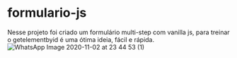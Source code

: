 # formulario-js

Nesse projeto foi criado um formulário multi-step com vanilla js, para treinar o  getelementbyid é uma ótima ideia, fácil e rápida.
![WhatsApp Image 2020-11-02 at 23 44 53 (1)](https://user-images.githubusercontent.com/66393807/97946735-060a2880-1d6a-11eb-8763-848d3b60ff8f.jpeg)

 
